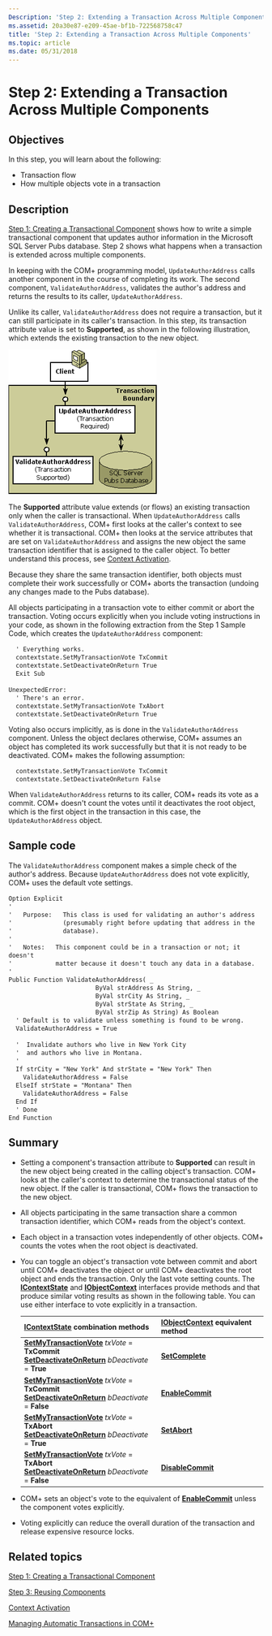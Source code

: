 ```yaml
---
Description: 'Step 2: Extending a Transaction Across Multiple Components'
ms.assetid: 20a30e87-e209-45ae-bf1b-722568758c47
title: 'Step 2: Extending a Transaction Across Multiple Components'
ms.topic: article
ms.date: 05/31/2018
---
```


# Step 2: Extending a Transaction Across Multiple Components

## Objectives

In this step, you will learn about the following:

-   Transaction flow
-   How multiple objects vote in a transaction

## Description

[Step 1: Creating a Transactional Component](step-1--creating-a-transactional-component.md) shows how to write a simple transactional component that updates author information in the Microsoft SQL Server Pubs database. Step 2 shows what happens when a transaction is extended across multiple components.

In keeping with the COM+ programming model, `UpdateAuthorAddress` calls another component in the course of completing its work. The second component, `ValidateAuthorAddress`, validates the author's address and returns the results to its caller, `UpdateAuthorAddress`.

Unlike its caller, `ValidateAuthorAddress` does not require a transaction, but it can still participate in its caller's transaction. In this step, its transaction attribute value is set to **Supported**, as shown in the following illustration, which extends the existing transaction to the new object.

![](images/f58acb34-55db-40a4-8c48-f51ad024ff7e.png)

The **Supported** attribute value extends (or flows) an existing transaction only when the caller is transactional. When `UpdateAuthorAddress` calls `ValidateAuthorAddress`, COM+ first looks at the caller's context to see whether it is transactional. COM+ then looks at the service attributes that are set on `ValidateAuthorAddress` and assigns the new object the same transaction identifier that is assigned to the caller object. To better understand this process, see [Context Activation](context-activation.md).

Because they share the same transaction identifier, both objects must complete their work successfully or COM+ aborts the transaction (undoing any changes made to the Pubs database).

All objects participating in a transaction vote to either commit or abort the transaction. Voting occurs explicitly when you include voting instructions in your code, as shown in the following extraction from the Step 1 Sample Code, which creates the `UpdateAuthorAddress` component:


```VB
  ' Everything works.
  contextstate.SetMyTransactionVote TxCommit
  contextstate.SetDeactivateOnReturn True
  Exit Sub
  
UnexpectedError:
  ' There's an error.
  contextstate.SetMyTransactionVote TxAbort
  contextstate.SetDeactivateOnReturn True
```



Voting also occurs implicitly, as is done in the `ValidateAuthorAddress` component. Unless the object declares otherwise, COM+ assumes an object has completed its work successfully but that it is not ready to be deactivated. COM+ makes the following assumption:


```VB
  contextstate.SetMyTransactionVote TxCommit
  contextstate.SetDeactivateOnReturn False
```



When `ValidateAuthorAddress` returns to its caller, COM+ reads its vote as a commit. COM+ doesn't count the votes until it deactivates the root object, which is the first object in the transaction in this case, the `UpdateAuthorAddress` object.

## Sample code

The `ValidateAuthorAddress` component makes a simple check of the author's address. Because `UpdateAuthorAddress` does not vote explicitly, COM+ uses the default vote settings.


```VB
Option Explicit
'
'   Purpose:   This class is used for validating an author's address
'              (presumably right before updating that address in the
'              database).
'
'   Notes:   This component could be in a transaction or not; it doesn't 
'            matter because it doesn't touch any data in a database.
'
Public Function ValidateAuthorAddress( _
                        ByVal strAddress As String, _
                        ByVal strCity As String, _
                        ByVal strState As String, _
                        ByVal strZip As String) As Boolean
  ' Default is to validate unless something is found to be wrong.
  ValidateAuthorAddress = True
                                                  
  '  Invalidate authors who live in New York City
  '  and authors who live in Montana.
  '
  If strCity = "New York" And strState = "New York" Then
    ValidateAuthorAddress = False
  ElseIf strState = "Montana" Then
    ValidateAuthorAddress = False
  End If
  ' Done
End Function
```



## Summary

-   Setting a component's transaction attribute to **Supported** can result in the new object being created in the calling object's transaction. COM+ looks at the caller's context to determine the transactional status of the new object. If the caller is transactional, COM+ flows the transaction to the new object.
-   All objects participating in the same transaction share a common transaction identifier, which COM+ reads from the object's context.
-   Each object in a transaction votes independently of other objects. COM+ counts the votes when the root object is deactivated.
-   You can toggle an object's transaction vote between commit and abort until COM+ deactivates the object or until COM+ deactivates the root object and ends the transaction. Only the last vote setting counts. The [**IContextState**](/windows/desktop/api/ComSvcs/nn-comsvcs-icontextstate) and [**IObjectContext**](/windows/desktop/api/ComSvcs/nn-comsvcs-iobjectcontext) interfaces provide methods and that produce similar voting results as shown in the following table. You can use either interface to vote explicitly in a transaction. 

    | [**IContextState**](/windows/desktop/api/ComSvcs/nn-comsvcs-icontextstate) combination methods                                                                                                                                                      | [**IObjectContext**](/windows/desktop/api/ComSvcs/nn-comsvcs-iobjectcontext) equivalent method       |
    |-----------------------------------------------------------------------------------------------------------------------------------------------------------------------------------------------------------------|------------------------------------------------------------------|
    | [**SetMyTransactionVote**](/windows/desktop/api/ComSvcs/nf-comsvcs-icontextstate-setmytransactionvote) *txVote* = **TxCommit**<br/> [**SetDeactivateOnReturn**](/windows/desktop/api/ComSvcs/nf-comsvcs-icontextstate-setdeactivateonreturn) *bDeactivate* = **True**<br/>  | [**SetComplete**](/windows/desktop/api/ComSvcs/nf-comsvcs-iobjectcontext-setcomplete)<br/>     |
    | [**SetMyTransactionVote**](/windows/desktop/api/ComSvcs/nf-comsvcs-icontextstate-setmytransactionvote) *txVote* = **TxCommit**<br/> [**SetDeactivateOnReturn**](/windows/desktop/api/ComSvcs/nf-comsvcs-icontextstate-setdeactivateonreturn) *bDeactivate* = **False**<br/> | [**EnableCommit**](/windows/desktop/api/ComSvcs/nf-comsvcs-iobjectcontext-enablecommit)<br/>   |
    | [**SetMyTransactionVote**](/windows/desktop/api/ComSvcs/nf-comsvcs-icontextstate-setmytransactionvote) *txVote* = **TxAbort**<br/> [**SetDeactivateOnReturn**](/windows/desktop/api/ComSvcs/nf-comsvcs-icontextstate-setdeactivateonreturn) *bDeactivate* = **True**<br/>   | [**SetAbort**](/windows/desktop/api/ComSvcs/nf-comsvcs-iobjectcontext-setabort)<br/>           |
    | [**SetMyTransactionVote**](/windows/desktop/api/ComSvcs/nf-comsvcs-icontextstate-setmytransactionvote) *txVote* = **TxAbort**<br/> [**SetDeactivateOnReturn**](/windows/desktop/api/ComSvcs/nf-comsvcs-icontextstate-setdeactivateonreturn) *bDeactivate* = **False**<br/>  | [**DisableCommit**](/windows/desktop/api/ComSvcs/nf-comsvcs-iobjectcontext-disablecommit)<br/> |

    

     

-   COM+ sets an object's vote to the equivalent of [**EnableCommit**](/windows/desktop/api/ComSvcs/nf-comsvcs-iobjectcontext-enablecommit) unless the component votes explicitly.
-   Voting explicitly can reduce the overall duration of the transaction and release expensive resource locks.

## Related topics

<dl> <dt>

[Step 1: Creating a Transactional Component](step-1--creating-a-transactional-component.md)
</dt> <dt>

[Step 3: Reusing Components](step-3--reusing-components.md)
</dt> <dt>

[Context Activation](context-activation.md)
</dt> <dt>

[Managing Automatic Transactions in COM+](managing-automatic-transactions-in-com-.md)
</dt> </dl>

 

 




